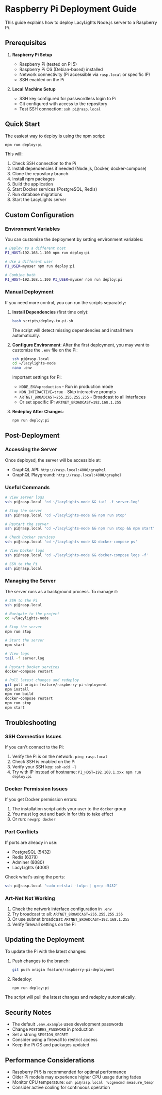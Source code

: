 # Raspberry Pi Deployment Guide

This guide explains how to deploy LacyLights Node.js server to a Raspberry Pi.

## Prerequisites

1. **Raspberry Pi Setup**
   - Raspberry Pi (tested on Pi 5)
   - Raspberry Pi OS (Debian-based) installed
   - Network connectivity (Pi accessible via `rasp.local` or specific IP)
   - SSH enabled on the Pi

2. **Local Machine Setup**
   - SSH key configured for passwordless login to Pi
   - Git configured with access to the repository
   - Test SSH connection: `ssh pi@rasp.local`

## Quick Start

The easiest way to deploy is using the npm script:

```bash
npm run deploy:pi
```

This will:
1. Check SSH connection to the Pi
2. Install dependencies if needed (Node.js, Docker, docker-compose)
3. Clone the repository branch
4. Install npm packages
5. Build the application
6. Start Docker services (PostgreSQL, Redis)
7. Run database migrations
8. Start the LacyLights server

## Custom Configuration

### Environment Variables

You can customize the deployment by setting environment variables:

```bash
# Deploy to a different host
PI_HOST=192.168.1.100 npm run deploy:pi

# Use a different user
PI_USER=myuser npm run deploy:pi

# Combine both
PI_HOST=192.168.1.100 PI_USER=myuser npm run deploy:pi
```

### Manual Deployment

If you need more control, you can run the scripts separately:

1. **Install Dependencies** (first time only):
   ```bash
   bash scripts/deploy-to-pi.sh
   ```
   The script will detect missing dependencies and install them automatically.

2. **Configure Environment**:
   After the first deployment, you may want to customize the `.env` file on the Pi:
   ```bash
   ssh pi@rasp.local
   cd ~/lacylights-node
   nano .env
   ```

   Important settings for Pi:
   - `NODE_ENV=production` - Run in production mode
   - `NON_INTERACTIVE=true` - Skip interactive prompts
   - `ARTNET_BROADCAST=255.255.255.255` - Broadcast to all interfaces
   - Or set specific IP: `ARTNET_BROADCAST=192.168.1.255`

3. **Redeploy After Changes**:
   ```bash
   npm run deploy:pi
   ```

## Post-Deployment

### Accessing the Server

Once deployed, the server will be accessible at:
- GraphQL API: `http://rasp.local:4000/graphql`
- GraphQL Playground: `http://rasp.local:4000/graphql`

### Useful Commands

```bash
# View server logs
ssh pi@rasp.local 'cd ~/lacylights-node && tail -f server.log'

# Stop the server
ssh pi@rasp.local 'cd ~/lacylights-node && npm run stop'

# Restart the server
ssh pi@rasp.local 'cd ~/lacylights-node && npm run stop && npm start'

# Check Docker services
ssh pi@rasp.local 'cd ~/lacylights-node && docker-compose ps'

# View Docker logs
ssh pi@rasp.local 'cd ~/lacylights-node && docker-compose logs -f'

# SSH to the Pi
ssh pi@rasp.local
```

### Managing the Server

The server runs as a background process. To manage it:

```bash
# SSH to the Pi
ssh pi@rasp.local

# Navigate to the project
cd ~/lacylights-node

# Stop the server
npm run stop

# Start the server
npm start

# View logs
tail -f server.log

# Restart Docker services
docker-compose restart

# Pull latest changes and redeploy
git pull origin feature/raspberry-pi-deployment
npm install
npm run build
docker-compose restart
npm run stop
npm start
```

## Troubleshooting

### SSH Connection Issues

If you can't connect to the Pi:
1. Verify the Pi is on the network: `ping rasp.local`
2. Check SSH is enabled on the Pi
3. Verify your SSH key: `ssh-add -l`
4. Try with IP instead of hostname: `PI_HOST=192.168.1.xxx npm run deploy:pi`

### Docker Permission Issues

If you get Docker permission errors:
1. The installation script adds your user to the `docker` group
2. You must log out and back in for this to take effect
3. Or run: `newgrp docker`

### Port Conflicts

If ports are already in use:
- PostgreSQL (5432)
- Redis (6379)
- Adminer (8080)
- LacyLights (4000)

Check what's using the ports:
```bash
ssh pi@rasp.local 'sudo netstat -tulpn | grep :5432'
```

### Art-Net Not Working

1. Check the network interface configuration in `.env`
2. Try broadcast to all: `ARTNET_BROADCAST=255.255.255.255`
3. Or use subnet broadcast: `ARTNET_BROADCAST=192.168.1.255`
4. Verify firewall settings on the Pi

## Updating the Deployment

To update the Pi with the latest changes:

1. Push changes to the branch:
   ```bash
   git push origin feature/raspberry-pi-deployment
   ```

2. Redeploy:
   ```bash
   npm run deploy:pi
   ```

The script will pull the latest changes and redeploy automatically.

## Security Notes

- The default `.env.example` uses development passwords
- Change `POSTGRES_PASSWORD` in production
- Set a strong `SESSION_SECRET`
- Consider using a firewall to restrict access
- Keep the Pi OS and packages updated

## Performance Considerations

- Raspberry Pi 5 is recommended for optimal performance
- Older Pi models may experience higher CPU usage during fades
- Monitor CPU temperature: `ssh pi@rasp.local 'vcgencmd measure_temp'`
- Consider active cooling for continuous operation
